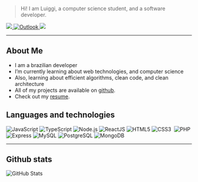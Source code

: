 > Hi! I am Luiggi, a computer science student, and a software developer.
> 
  <p align="left">
  <a href="mailto:luiggipg2908@gmail.com" alt="Gmail">
    <img src="https://img.shields.io/badge/-Gmail-FF0000?style=flat-square&labelColor=FF0000&logo=gmail&logoColor=white"/>
  </a>
  <a href="mailto:luiggipgarcia@outlook.com">
    <img src="https://img.shields.io/badge/Microsoft_Outlook-0078D4?style=flat-square&logo=microsoft-outlook&logoColor=white" alt="Outlook">
  </a>
  <a href="https://www.linkedin.com/in/luiggi-garcia/" alt="Linkedin">
    <img src="https://img.shields.io/badge/-Linkedin-0e76a8?style=flat-square&logo=Linkedin&logoColor=white"/>
  </a>
</p>  

----

<h2>About Me</h2>
<ul>
<li>I am a brazilian developer</li>
<li>I’m currently learning about web technologies, and computer science</li>
<li>Also, learning about efficient algorithms, clean code, and clean architecture</li>
<li>All of my projects are available on <a href="https://github.com/luiggigarcia">github</a>.</li>
<li>Check out my <a href="https://www.linkedin.com/in/luiggi-garcia/">resume</a>.</li>
</ul>

## Languages and technologies

<img src="https://img.shields.io/badge/JavaScript-F7DF1E?style=flat-badge&logo=javascript&logoColor=black" alt="JavaScript">
<img src="https://img.shields.io/badge/TypeScript-007ACC?style=flat&logo=typescript&logoColor=white" alt="TypeScript">
<img src="https://img.shields.io/badge/Node.js-43853D?style=flat&logo=node.js&logoColor=white" alt="Node.js">
<img src="https://img.shields.io/badge/React-20232A?style=flat&logo=react&logoColor=61DAFB" alt="ReactJS">
<img src="https://img.shields.io/badge/HTML5-E34F26?style=flat&logo=html5&logoColor=white" alt="HTML5">
<img src="https://img.shields.io/badge/CSS3-1572B6?style=flat&logo=css3&logoColor=white" alt="CSS3">
<img src="https://img.icons8.com/color/30/000000/git.png" alt=""></code>
<img src="https://img.shields.io/badge/PHP-777BB4?style=flat&logo=php&logoColor=white" alt="PHP">
<img src="https://img.shields.io/badge/Express.js-404D59?style=flat" alt="Express">
<img src="https://img.shields.io/badge/MySQL-00000F?style=flat&logo=mysql&logoColor=white" alt="MySQL">
<img src="https://img.shields.io/badge/PostgreSQL-316192?style=flat&logo=postgresql&logoColor=white" alt="PostgreSQL">
<img src="https://img.shields.io/badge/MongoDB-4EA94B?style=flat&logo=mongodb&logoColor=white" alt="MongoDB">

---

## Github stats
![GitHub Stats](https://github-readme-stats.vercel.app/api?username=luiggigarcia&show_icons=true)
